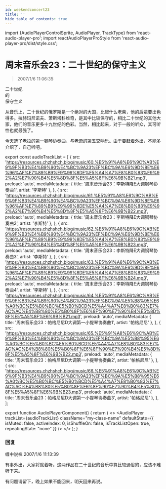 ```yaml
---
id: weekendconcert23
title: ''
hide_table_of_contents: true
---
```


import {AudioPlayerControlSprite, AudioPlayer, TrackType} from 'react-audio-player-pro';
import reactAudioPlayerProStyle from 'react-audio-player-pro/dist/style.css';

# 周末音乐会23：二十世纪的保守主义

> 2007/1/6 11:06:35
<div style={{color: '#FF0000', fontWeight: '500', fontStyle: 'italic', fontSize: 'xx-large', lineHeight: '110%', textAlign: 'center', marginBottom: '20px'}}>
二十世纪
</div>

<div style={{color: '#FF0000', fontWeight: '500', fontStyle: 'italic', fontSize: 'x-large', lineHeight: '110%', textAlign: 'center', marginBottom: '20px'}}>
的
</div>

<div style={{color: '#FF0000', fontWeight: '500', fontStyle: 'italic', fontSize: 'xxx-large', lineHeight: '110%', textAlign: 'center', marginBottom: '30px'}}>
保守主义
</div>

从音乐上，二十世纪的俄罗斯是一个绝对的大国，比起什么老柴，他的后辈要出色得多。拉赫玛尼诺夫、萧斯塔科维奇，是其中比较保守的，相比二十世纪的其他大家，他们的音乐更多十九世纪的色彩。当然，相比起来，对于一般的听众，其可听性也就最强了。
 
今天选了老拉的第一钢琴协奏曲，与老萧的第五交响乐。由于要赶着外出，不能多介绍了，自己听吧。

export const audioTrackList = [
 {
    src: 'https://resources.chzhshch.blog/music/60.%E5%91%A8%E6%9C%AB%E9%9F%B3%E4%B9%90%E4%BC%9A23%EF%BC%9A%E6%9D%8E%E6%96%AF%E7%89%B9%E9%99%8DE%E5%A4%A7%E8%B0%83%E9%92%A2%E7%90%B4%E5%8D%8F%E5%A5%8F%E6%9B%B21.mp3',
    preload: 'auto',
    mediaMetadata: {
      title: '周末音乐会23：李斯特降E大调钢琴协奏曲1',
      artist: '李斯特'
    },
  },
  {
    src: 'https://resources.chzhshch.blog/music/61.%E5%91%A8%E6%9C%AB%E9%9F%B3%E4%B9%90%E4%BC%9A23%EF%BC%9A%E6%9D%8E%E6%96%AF%E7%89%B9%E9%99%8DE%E5%A4%A7%E8%B0%83%E9%92%A2%E7%90%B4%E5%8D%8F%E5%A5%8F%E6%9B%B22.mp3',
    preload: 'auto',
    mediaMetadata: {
      title: '周末音乐会23：李斯特降E大调钢琴协奏曲2',
      artist: '李斯特'
    },
  },
  {
    src: 'https://resources.chzhshch.blog/music/62.%E5%91%A8%E6%9C%AB%E9%9F%B3%E4%B9%90%E4%BC%9A23%EF%BC%9A%E6%9D%8E%E6%96%AF%E7%89%B9%E9%99%8DE%E5%A4%A7%E8%B0%83%E9%92%A2%E7%90%B4%E5%8D%8F%E5%A5%8F%E6%9B%B23.mp3',
    preload: 'auto',
    mediaMetadata: {
      title: '周末音乐会23：李斯特降E大调钢琴协奏曲3',
      artist: '李斯特'
    },
  },
  {
    src: 'https://resources.chzhshch.blog/music/63.%E5%91%A8%E6%9C%AB%E9%9F%B3%E4%B9%90%E4%BC%9A23%EF%BC%9A%E6%9D%8E%E6%96%AF%E7%89%B9%E9%99%8DE%E5%A4%A7%E8%B0%83%E9%92%A2%E7%90%B4%E5%8D%8F%E5%A5%8F%E6%9B%B24.mp3',
    preload: 'auto',
    mediaMetadata: {
      title: '周末音乐会23：李斯特降E大调钢琴协奏曲4',
      artist: '李斯特'
    },
  },
  {
    src: 'https://resources.chzhshch.blog/music/64.%E5%91%A8%E6%9C%AB%E9%9F%B3%E4%B9%90%E4%BC%9A23%EF%BC%9A%E5%B8%95%E6%A0%BC%E5%B0%BC%E5%B0%BCD%E5%A4%A7%E8%B0%83%E7%AC%AC%E4%B8%80%E5%B0%8F%E6%8F%90%E7%90%B4%E5%8D%8F%E5%A5%8F%E6%9B%B21.mp3',
    preload: 'auto',
    mediaMetadata: {
      title: '周末音乐会23：帕格尼尼D大调第一小提琴协奏曲1',
      artist: '帕格尼尼'
    },
  },
  {
    src: 'https://resources.chzhshch.blog/music/65.%E5%91%A8%E6%9C%AB%E9%9F%B3%E4%B9%90%E4%BC%9A23%EF%BC%9A%E5%B8%95%E6%A0%BC%E5%B0%BC%E5%B0%BCD%E5%A4%A7%E8%B0%83%E7%AC%AC%E4%B8%80%E5%B0%8F%E6%8F%90%E7%90%B4%E5%8D%8F%E5%A5%8F%E6%9B%B22.mp3',
    preload: 'auto',
    mediaMetadata: {
      title: '周末音乐会23：帕格尼尼D大调第一小提琴协奏曲2',
      artist: '帕格尼尼'
    },
  },
  {
    src: 'https://resources.chzhshch.blog/music/66.%E5%91%A8%E6%9C%AB%E9%9F%B3%E4%B9%90%E4%BC%9A23%EF%BC%9A%E5%B8%95%E6%A0%BC%E5%B0%BC%E5%B0%BCD%E5%A4%A7%E8%B0%83%E7%AC%AC%E4%B8%80%E5%B0%8F%E6%8F%90%E7%90%B4%E5%8D%8F%E5%A5%8F%E6%9B%B23.mp3',
    preload: 'auto',
    mediaMetadata: {
      title: '周末音乐会23：帕格尼尼D大调第一小提琴协奏曲3',
      artist: '帕格尼尼'
    },
  },
];

export function AudioPlayerComponent() {
  return (
    <>
      <AudioPlayerControlSprite/>
      <AudioPlayer
        trackList={audioTrackList}
        className="my-class-name"
        defaultState={{
          isMuted: false,
          activeIndex: 0,
          isShuffleOn: false,
          isTrackListOpen: true,
          repeatingState: "none"
        }}
      />
    </>
  );
}

<AudioPlayerComponent />

### 回复

<div class='blog-comment'>
<span class='blog-comment-chan'>缠中说禅</span> 2007/1/6 11:13:39<br/>

有事外出，大家将就着听，这两作品在二十世纪的音乐中算比较通俗的，应该不难听下来。

有问题请留下，晚上如果不能回来，明天回来再说。
</div>